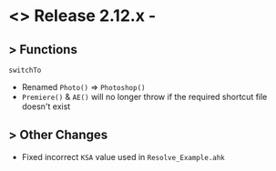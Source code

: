 # <> Release 2.12.x - 

## > Functions

`switchTo`
- Renamed `Photo()` => `Photoshop()`
- `Premiere()` & `AE()` will no longer throw if the required shortcut file doesn't exist

## > Other Changes
- Fixed incorrect `KSA` value used in `Resolve_Example.ahk`